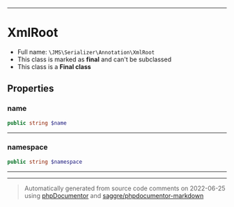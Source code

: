 ***

# XmlRoot

* Full name: `\JMS\Serializer\Annotation\XmlRoot`
* This class is marked as **final** and can't be subclassed
* This class is a **Final class**

## Properties

### name

```php
public string $name
```

***

### namespace

```php
public string $namespace
```

***



***
> Automatically generated from source code comments on 2022-06-25 using [phpDocumentor](http://www.phpdoc.org/) and [saggre/phpdocumentor-markdown](https://github.com/Saggre/phpDocumentor-markdown)
